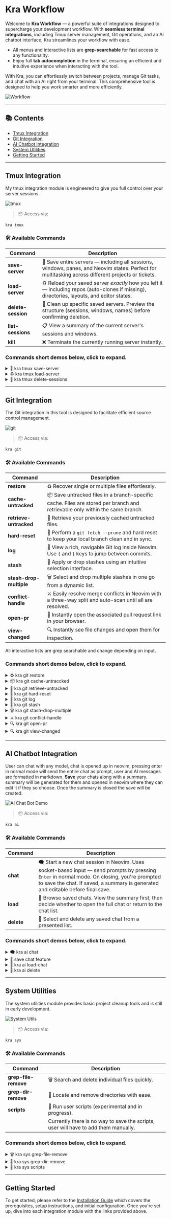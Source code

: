 # Kra Workflow

Welcome to **Kra Workflow** — a powerful suite of integrations designed to supercharge your development workflow. With **seamless terminal integrations**, including Tmux server management, Git operations, and an AI chatbot interface, Kra streamlines your workflow with ease.

- All menus and interactive lists are **grep-searchable** for fast access to any functionality.
- Enjoy full **tab autocompletion** in the terminal, ensuring an efficient and intuitive experience when interacting with the tool.

With Kra, you can effortlessly switch between projects, manage Git tasks, and chat with an AI right from your terminal. This comprehensive tool is designed to help you work smarter and more efficiently.

![Workflow](docs-assets/kra-workflow-png.png)

---

## 📚 Contents

- [Tmux Integration](#tmux-integration)
- [Git Integration](#git-integration)
- [AI Chatbot Integration](#ai-chatbot-integration)
- [System Utilities](#system-utilities)
- [Getting Started](#getting-started)

---

## Tmux Integration

My tmux integration module is engineered to give you full control over your server sessions.

![tmux](docs-assets/tmux/tmux.png)

> 📦 Access via:
```
kra tmux
```

### 🛠️ Available Commands
| Command            | Description                                                                                                                                        |
| ------------------ | -------------------------------------------------------------------------------------------------------------------------------------------------- |
| **save-server**    | 💾 Save entire servers — including all sessions, windows, panes, and Neovim states. Perfect for multitasking across different projects or tickets. |
| **load-server**    | ♻️ Reload your saved server *exactly* how you left it — including repos (auto-clones if missing), directories, layouts, and editor states.         |
| **delete-session** | 🧹 Clean up specific saved servers. Preview the structure (sessions, windows, names) before confirming deletion.                                   |
| **list-sessions**  | 📋 View a summary of the current server's sessions and windows.                                                                                    |
| **kill**           | ❌ Terminate the currently running server instantly.                                                                                                |

### Commands short demos below, click to expand.
<details>
<summary>💾 kra tmux save-server </summary>

Saves the current tmux server, including all sessions, windows (with their names), panes (with sizes and positions), and active Neovim sessions.

![Save](docs-assets/tmux/tmux-save-server.gif)
</details>

<details>
<summary>♻️ kra tmux load-server </summary>

Select a saved tmux server from a list to load. If a window name, watch setting, or command is configured, it will automatically run the associated build/watch command in that window.

![Load](docs-assets/tmux/tmux-load.gif)
</details>

<details>
<summary>🧹 kra tmux delete-sessions </summary>

Deletes a saved server. Displays its sessions along with the number of windows and panes, then asks for confirmation before deletion.

![Delete](docs-assets/tmux/tmux-delete-server.gif)
</details>

---

## Git Integration

The Git integration in this tool is designed to facilitate efficient source control management.

![git](docs-assets/git/git.png)

> 📦 Access via:
```
kra git
```

### 🛠️ Available Commands
| Command                 | Description                                                                                                                  |
| ----------------------- | ---------------------------------------------------------------------------------------------------------------------------- |
| **restore**             | ♻️ Recover single or multiple files effortlessly.                                                                            |
| **cache-untracked**     | 📦 Save untracked files in a branch-specific cache. Files are stored per branch and retrievable only within the same branch. |
| **retrieve-untracked**  | 🔄 Retrieve your previously cached untracked files.                                                                          |
| **hard-reset**          | 🧹 Perform a `git fetch --prune` and hard reset to keep your local branch clean and in sync.                                 |
| **log**                 | 📜 View a rich, navigable Git log inside Neovim. Use `{` and `}` keys to jump between commits.                               |
| **stash**               | 💼 Apply or drop stashes using an intuitive selection interface.                                                             |
| **stash-drop-multiple** | 🗑️ Select and drop multiple stashes in one go from a dynamic list.                                                           |
| **conflict-handle**     | ⚔️ Easily resolve merge conflicts in Neovim with a three-way split and auto-scan until all are resolved.                     |
| **open-pr**            | 🔗 Instantly open the associated pull request link in your browser.                                                          |
| **view-changed**        | 🔍 Instantly see file changes and open them for inspection.                                                                  |



All interactive lists are grep searchable and change depending on input.

### Commands short demos below, click to expand.
<details>
<summary>♻️  kra git restore</summary>

Displays a list of modified files, select the one you want to restore or "all" to restore all of them.

![Restore](docs-assets/git/git-restore.gif)
</details>

<details>
<summary>📦 kra git cache-untraccked</summary>

Displays a list of untracked files. Select the ones you want to cache. Files are stored in a branch-specific folder and can only be restored within a branch of the same name.

![Cache untracked](docs-assets/git/git-cache-untracked.gif)
</details>

<details>
<summary>🔄 kra git retrieve-untracked</summary>

Displays a list of cached untracked files. Select the ones you want to retrieve.

![Retrieve untracked](docs-assets/git/git-retrieve-untracked.gif)
</details>

<details>
<summary>🧹 kra git hard-reset</summary>

Runs git fetch --prune and resets the current branch to its head. Displays a console table showing all pruned and fetched branches, and the current HEAD.

![hard reset](docs-assets/git/git-hard-reset.gif)
</details>

<details>
<summary>📜 kra git log</summary>

Opens the Git log in Neovim with a readable, navigable format, optimized for jumping through commits.

![log](docs-assets/git/git-log.gif)
</details>

<details>
<summary>💼 kra git stash</summary>

Displays a list of stashes. Select one to apply or drop.

![stash](docs-assets/git/git-stash.gif)
</details>

<details>
<summary>🗑️ kra git stash-drop-multiple</summary>

Displays a list of stashes. Select one to drop, the list updates after each drop. Repeat until you choose "done".

![stash drop multipe](docs-assets/git/git-stash-drop-multiple.gif)
</details>

<details>
<summary>⚔️ kra git conflict-handle</summary>

Displays a list of files with merge conflicts. Select a file to open a 3-way diff in Neovim. Once conflict markers are resolved, the file is removed from the list. If markers remain, it stays in the list.

![conflict handle](docs-assets/git/git-conflict-handle.gif)
</details>

<details>
<summary>🔍 kra git open-pr</summary>

Opens the pull request associated with the current branch in your default browser. Works with github and bitbucket, works on Mac and Linux.

![open pr](docs-assets/git/git-open-pr.gif)
</details>

<details>
<summary>🔍 kra git view-changed</summary>

Displays a list of modified files. Select one to open a 2-way diff in Neovim. Once closed, the file is removed from the list and the updated list is shown.

![view changed](docs-assets/git/git-view-changed.gif)
</details>

---

## AI Chatbot Integration

User can chat with any model, chat is opened up in neovim, pressing enter in normal mode will send the entire chat as prompt, user and AI messages are formatted in markdown.
**Save** your chats along with a summary. summary will be generated for them and opened in neovim where they can edit it if they so choose. Once the summary is closed the save will be created.

![AI Chat Bot Demo](docs-assets/chat/ai-chat-bot.png)

> 📦 Access via:
```
kra ai
```

### 🛠️ Available Commands
| Command    | Description                                                                                                                                                                                                                       |
| ---------- | --------------------------------------------------------------------------------------------------------------------------------------------------------------------------------------------------------------------------------- |
| **chat**   | 🗨️ Start a new chat session in Neovim. Uses socket-based input — send prompts by pressing `Enter` in normal mode. On closing, you're prompted to save the chat. If saved, a summary is generated and editable before final save. |
| **load**   | 📂 Browse saved chats. View the summary first, then decide whether to open the full chat or return to the chat list.                                                                                                              |
| **delete** | 🧽 Select and delete any saved chat from a presented list.                                                                                                                                                                        |

### Commands short demos below, click to expand.
<details>
<summary>🗨️ kra ai chat</summary>

Starts a new AI chat. You'll be prompted to select:

    1. Role – Choose from preconfigured roles or add your own in roles.ts.
    2. Provider – Select from configured providers or define new ones in models.ts.
    3. Temperature – Set a value between 0–10 (divided by 10 internally) or 0–20 when using Gemini.

Once configured, the chat opens in Neovim. You can edit your first message freely. Pressing ENTER in normal mode sends the full chat as a prompt. This setup allows precise control, including removing context or editing hallucinated responses before sending or saving.

![new chat](docs-assets/chat/ai-new-chat.gif)
</details>

<details>
<summary>💾 save chat feature</summary>

After closing a chat, you'll be prompted to save it (Y/N). If confirmed, Gemini (for its larger context window) is used to generate a summary of the chat. The summary opens in Neovim for editing before being saved.

![save chat](docs-assets/chat/ai-save-chat.gif)
</details>

<details>
<summary>📂 kra ai load-chat</summary>

Displays a list of saved chats. After selecting one, its summary opens in Neovim. Once reviewed, you can choose whether to load the full chat.

![load chat](docs-assets/chat/ai-load-chat.gif)
</details>

<details>
<summary>🧽 kra ai delete</summary>

Displays a list of saved chats. Select one to permanently delete.

![delete chat](docs-assets/chat/ai-delete-chat.gif)
</details>

---

## System Utilities

The system utilities module provides basic project cleanup tools and is still in early development.

![System Utils](docs-assets/sys/system.png)

> 📦 Access via:
```
kra sys
```

### 🛠️ Available Commands
| Command            | Description                                                                           |
| ------------------ | -----------------------------------------------------                                 |
| **grep-file-remove** | 🗑️ Search and delete individual files quickly.                                     |
| **grep-dir-remove**  | 📁 Locate and remove directories with ease.                                        |
| **scripts**          | 🧪 Run user scripts (experimental and in progress).                                |
|                      | Currently there is no way to save the scripts, user will have to add them manually. |

### Commands short demos below, click to expand.
<details>
<summary>🗑️ kra sys grep-file-remove</summary>

![grep file remove](docs-assets/sys/sys-grep-file-remove.gif)
</details>

<details>
<summary>📁 kra sys grep-dir-remove</summary>

![grep dir remove](docs-assets/sys/sys-grep-dir-remove.gif)
</details>

<details>
<summary>📂 kra sys scripts</summary>

![scripts](docs-assets/sys/sys-scripts.gif)
</details>

---

## Getting Started

To get started, please refer to the [Installation Guide](installation.md) which covers the prerequisites, setup instructions, and initial configuration. Once you're set up, dive into each integration module with the links provided above.
